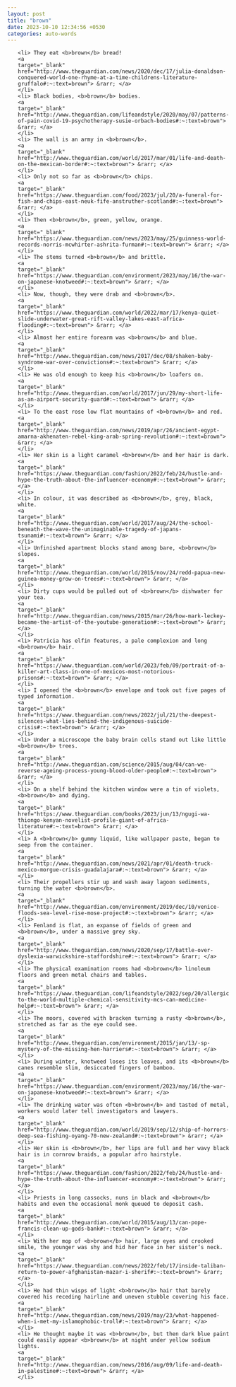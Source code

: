 ```yaml
---
layout: post
title: "brown"
date: 2023-10-10 12:34:56 +0530
categories: auto-words
---
```

<ol>

    <li> They eat <b>brown</b> bread!
    <a 
    target="_blank" 
    href="http://www.theguardian.com/news/2020/dec/17/julia-donaldson-conquered-world-one-rhyme-at-a-time-childrens-literature-gruffalo#:~:text=brown"> &rarr; </a>
    </li>
    <li> Black bodies, <b>brown</b> bodies.
    <a 
    target="_blank" 
    href="http://www.theguardian.com/lifeandstyle/2020/may/07/patterns-of-pain-covid-19-psychotherapy-susie-orbach-bodies#:~:text=brown"> &rarr; </a>
    </li>
    <li> The wall is an army in <b>brown</b>.
    <a 
    target="_blank" 
    href="http://www.theguardian.com/world/2017/mar/01/life-and-death-on-the-mexican-border#:~:text=brown"> &rarr; </a>
    </li>
    <li> Only not so far as <b>brown</b> chips.
    <a 
    target="_blank" 
    href="https://www.theguardian.com/food/2023/jul/20/a-funeral-for-fish-and-chips-east-neuk-fife-anstruther-scotland#:~:text=brown"> &rarr; </a>
    </li>
    <li> Then <b>brown</b>, green, yellow, orange.
    <a 
    target="_blank" 
    href="https://www.theguardian.com/news/2023/may/25/guinness-world-records-norris-mcwhirter-ashrita-furman#:~:text=brown"> &rarr; </a>
    </li>
    <li> The stems turned <b>brown</b> and brittle.
    <a 
    target="_blank" 
    href="https://www.theguardian.com/environment/2023/may/16/the-war-on-japanese-knotweed#:~:text=brown"> &rarr; </a>
    </li>
    <li> Now, though, they were drab and <b>brown</b>.
    <a 
    target="_blank" 
    href="https://www.theguardian.com/world/2022/mar/17/kenya-quiet-slide-underwater-great-rift-valley-lakes-east-africa-flooding#:~:text=brown"> &rarr; </a>
    </li>
    <li> Almost her entire forearm was <b>brown</b> and blue.
    <a 
    target="_blank" 
    href="http://www.theguardian.com/news/2017/dec/08/shaken-baby-syndrome-war-over-convictions#:~:text=brown"> &rarr; </a>
    </li>
    <li> He was old enough to keep his <b>brown</b> loafers on.
    <a 
    target="_blank" 
    href="http://www.theguardian.com/world/2017/jun/29/my-short-life-as-an-airport-security-guard#:~:text=brown"> &rarr; </a>
    </li>
    <li> To the east rose low flat mountains of <b>brown</b> and red.
    <a 
    target="_blank" 
    href="http://www.theguardian.com/news/2019/apr/26/ancient-egypt-amarna-akhenaten-rebel-king-arab-spring-revolution#:~:text=brown"> &rarr; </a>
    </li>
    <li> Her skin is a light caramel <b>brown</b> and her hair is dark.
    <a 
    target="_blank" 
    href="https://www.theguardian.com/fashion/2022/feb/24/hustle-and-hype-the-truth-about-the-influencer-economy#:~:text=brown"> &rarr; </a>
    </li>
    <li> In colour, it was described as <b>brown</b>, grey, black, white.
    <a 
    target="_blank" 
    href="http://www.theguardian.com/world/2017/aug/24/the-school-beneath-the-wave-the-unimaginable-tragedy-of-japans-tsunami#:~:text=brown"> &rarr; </a>
    </li>
    <li> Unfinished apartment blocks stand among bare, <b>brown</b> slopes.
    <a 
    target="_blank" 
    href="http://www.theguardian.com/world/2015/nov/24/redd-papua-new-guinea-money-grow-on-trees#:~:text=brown"> &rarr; </a>
    </li>
    <li> Dirty cups would be pulled out of <b>brown</b> dishwater for your tea.
    <a 
    target="_blank" 
    href="http://www.theguardian.com/news/2015/mar/26/how-mark-leckey-became-the-artist-of-the-youtube-generation#:~:text=brown"> &rarr; </a>
    </li>
    <li> Patricia has elfin features, a pale complexion and long <b>brown</b> hair.
    <a 
    target="_blank" 
    href="https://www.theguardian.com/world/2023/feb/09/portrait-of-a-killer-art-class-in-one-of-mexicos-most-notorious-prisons#:~:text=brown"> &rarr; </a>
    </li>
    <li> I opened the <b>brown</b> envelope and took out five pages of typed information.
    <a 
    target="_blank" 
    href="https://www.theguardian.com/news/2022/jul/21/the-deepest-silences-what-lies-behind-the-indigenous-suicide-crisis#:~:text=brown"> &rarr; </a>
    </li>
    <li> Under a microscope the baby brain cells stand out like little <b>brown</b> trees.
    <a 
    target="_blank" 
    href="http://www.theguardian.com/science/2015/aug/04/can-we-reverse-ageing-process-young-blood-older-people#:~:text=brown"> &rarr; </a>
    </li>
    <li> On a shelf behind the kitchen window were a tin of violets, <b>brown</b> and dying.
    <a 
    target="_blank" 
    href="https://www.theguardian.com/books/2023/jun/13/ngugi-wa-thiongo-kenyan-novelist-profile-giant-of-africa-literature#:~:text=brown"> &rarr; </a>
    </li>
    <li> A <b>brown</b> gummy liquid, like wallpaper paste, began to seep from the container.
    <a 
    target="_blank" 
    href="http://www.theguardian.com/news/2021/apr/01/death-truck-mexico-morgue-crisis-guadalajara#:~:text=brown"> &rarr; </a>
    </li>
    <li> Their propellers stir up and wash away lagoon sediments, turning the water <b>brown</b>.
    <a 
    target="_blank" 
    href="http://www.theguardian.com/environment/2019/dec/10/venice-floods-sea-level-rise-mose-project#:~:text=brown"> &rarr; </a>
    </li>
    <li> Fenland is flat, an expanse of fields of green and <b>brown</b>, under a massive grey sky.
    <a 
    target="_blank" 
    href="http://www.theguardian.com/news/2020/sep/17/battle-over-dyslexia-warwickshire-staffordshire#:~:text=brown"> &rarr; </a>
    </li>
    <li> The physical examination rooms had <b>brown</b> linoleum floors and green metal chairs and tables.
    <a 
    target="_blank" 
    href="https://www.theguardian.com/lifeandstyle/2022/sep/20/allergic-to-the-world-multiple-chemical-sensitivity-mcs-can-medicine-help#:~:text=brown"> &rarr; </a>
    </li>
    <li> The moors, covered with bracken turning a rusty <b>brown</b>, stretched as far as the eye could see.
    <a 
    target="_blank" 
    href="http://www.theguardian.com/environment/2015/jan/13/-sp-mystery-of-the-missing-hen-harriers#:~:text=brown"> &rarr; </a>
    </li>
    <li> During winter, knotweed loses its leaves, and its <b>brown</b> canes resemble slim, desiccated fingers of bamboo.
    <a 
    target="_blank" 
    href="https://www.theguardian.com/environment/2023/may/16/the-war-on-japanese-knotweed#:~:text=brown"> &rarr; </a>
    </li>
    <li> The drinking water was often <b>brown</b> and tasted of metal, workers would later tell investigators and lawyers.
    <a 
    target="_blank" 
    href="http://www.theguardian.com/world/2019/sep/12/ship-of-horrors-deep-sea-fishing-oyang-70-new-zealand#:~:text=brown"> &rarr; </a>
    </li>
    <li> Her skin is <b>brown</b>, her lips are full and her wavy black hair is in cornrow braids, a popular afro hairstyle.
    <a 
    target="_blank" 
    href="https://www.theguardian.com/fashion/2022/feb/24/hustle-and-hype-the-truth-about-the-influencer-economy#:~:text=brown"> &rarr; </a>
    </li>
    <li> Priests in long cassocks, nuns in black and <b>brown</b> habits and even the occasional monk queued to deposit cash.
    <a 
    target="_blank" 
    href="http://www.theguardian.com/world/2015/aug/13/can-pope-francis-clean-up-gods-bank#:~:text=brown"> &rarr; </a>
    </li>
    <li> With her mop of <b>brown</b> hair, large eyes and crooked smile, the younger was shy and hid her face in her sister’s neck.
    <a 
    target="_blank" 
    href="https://www.theguardian.com/news/2022/feb/17/inside-taliban-return-to-power-afghanistan-mazar-i-sherif#:~:text=brown"> &rarr; </a>
    </li>
    <li> He had thin wisps of light <b>brown</b> hair that barely covered his receding hairline and uneven stubble covering his face.
    <a 
    target="_blank" 
    href="http://www.theguardian.com/news/2019/may/23/what-happened-when-i-met-my-islamophobic-troll#:~:text=brown"> &rarr; </a>
    </li>
    <li> He thought maybe it was <b>brown</b>, but then dark blue paint could easily appear <b>brown</b> at night under yellow sodium lights.
    <a 
    target="_blank" 
    href="http://www.theguardian.com/news/2016/aug/09/life-and-death-in-palestine#:~:text=brown"> &rarr; </a>
    </li>